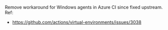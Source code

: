 Remove workaround for Windows agents in Azure CI since fixed upstream. Ref:
-   https://github.com/actions/virtual-environments/issues/3038
